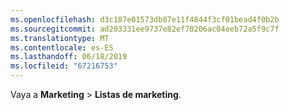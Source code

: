```yaml
---
ms.openlocfilehash: d3c187e01573db87e11f4844f3cf01bead4f0b2b
ms.sourcegitcommit: ad203331ee9737e82ef70206ac04eeb72a5f9c7f
ms.translationtype: MT
ms.contentlocale: es-ES
ms.lasthandoff: 06/18/2019
ms.locfileid: "67216753"
---
```

Vaya a **Marketing** >  **Listas de marketing**.